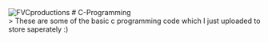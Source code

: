 <img src="https://avatars1.githubusercontent.com/u/4284691?v=3&s=200" title="FVCproductions" alt="FVCproductions">
# C-Programming
<br>
> These are some of the basic c programming code which I just uploaded to store saperately :)
